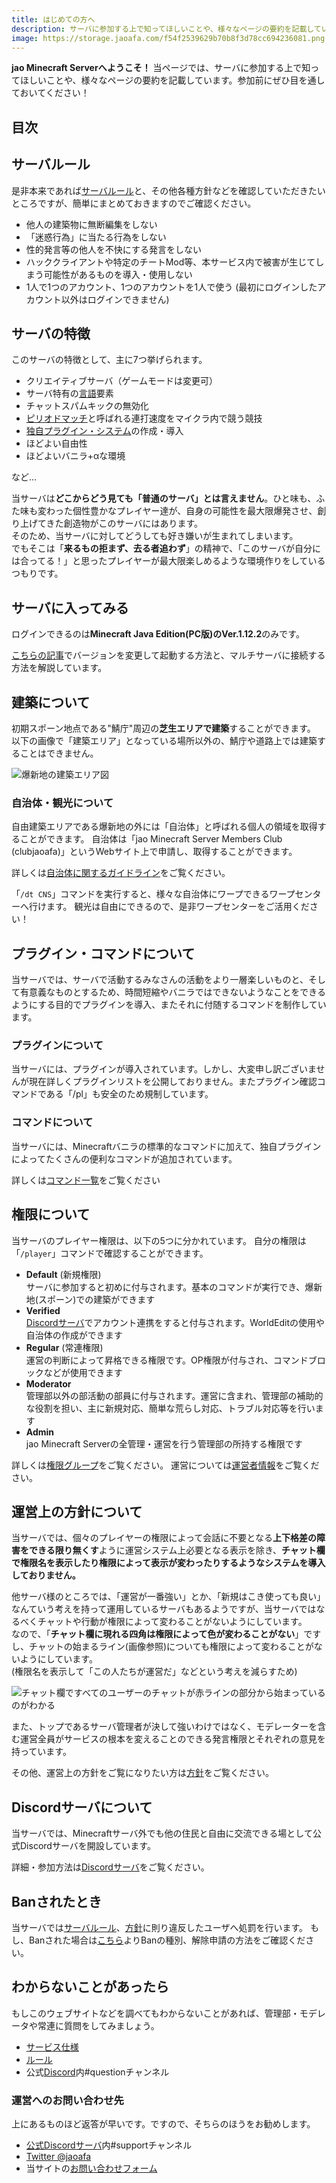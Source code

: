 ```yaml
---
title: はじめての方へ
description: サーバに参加する上で知ってほしいことや、様々なページの要約を記載しています。
image: https://storage.jaoafa.com/f54f2539629b70b8f3d78cc694236081.png
---
```


**jao Minecraft Serverへようこそ！**
当ページでは、サーバに参加する上で知ってほしいことや、様々なページの要約を記載しています。参加前にぜひ目を通しておいてください！

## 目次

<!--contents-->

## サーバルール

是非本来であれば[サーバルール](/rule)と、その他各種方針などを確認していただきたいところですが、簡単にまとめておきますのでご確認ください。

- 他人の建築物に無断編集をしない
- 「迷惑行為」に当たる行為をしない
- 性的発言等の他人を不快にする発言をしない
- ハッククライアントや特定のチートMod等、本サービス内で被害が生じてしまう可能性があるものを導入・使用しない
- 1人で1つのアカウント、1つのアカウントを1人で使う (最初にログインしたアカウント以外はログインできません)

## サーバの特徴

このサーバの特徴として、主に7つ挙げられます。

- クリエイティブサーバ（ゲームモードは変更可）
- サーバ特有の[言語](http://wiki.jaoafa.com/用語)要素
- チャットスパムキックの無効化
- [ピリオドマッチ](/p)と呼ばれる連打速度をマイクラ内で競う競技
- [独自プラグイン・システム](https://github.com/jaoafa)の作成・導入
- ほどよい自由性
- ほどよいバニラ+αな環境

など…

当サーバは**どこからどう見ても「普通のサーバ」とは言えません**。ひと味も、ふた味も変わった個性豊かなプレイヤー達が、自身の可能性を最大限爆発させ、創り上げてきた創造物がこのサーバにはあります。  
そのため、当サーバに対してどうしても好き嫌いが生まれてしまいます。  
でもそこは「**来るもの拒まず、去る者追わず**」の精神で、「このサーバが自分には合ってる！」と思ったプレイヤーが最大限楽しめるような環境作りをしているつもりです。

## サーバに入ってみる

ログインできるのは**Minecraft Java Edition(PC版)**の**Ver.1.12.2**のみです。

[こちらの記事](/blog/multiplayer)でバージョンを変更して起動する方法と、マルチサーバに接続する方法を解説しています。

## 建築について

初期スポーン地点である"鯖庁"周辺の**芝生エリアで建築**することができます。
以下の画像で「建築エリア」となっている場所以外の、鯖庁や道路上では建築することはできません。

![爆新地の建築エリア図](https://storage.jaoafa.com/63c8bfe2e680ffcb39cc5041ffc27951.png)

### 自治体・観光について

自由建築エリアである爆新地の外には「自治体」と呼ばれる個人の領域を取得することができます。
自治体は「jao Minecraft Server Members Club (clubjaoafa)」というWebサイト上で申請し、取得することができます。

詳しくは[自治体に関するガイドライン](/server/guidelines/cities)をご覧ください。

「`/dt CNS`」コマンドを実行すると、様々な自治体にワープできるワープセンターへ行けます。
観光は自由にできるので、是非ワープセンターをご活用ください！

## プラグイン・コマンドについて

当サーバでは、サーバで活動するみなさんの活動をより一層楽しいものと、そして有意義なものとするため、時間短縮やバニラではできないようなことをできるようにする目的でプラグインを導入、またそれに付随するコマンドを制作しています。

### プラグインについて

当サーバには、プラグインが導入されています。しかし、大変申し訳ございませんが現在詳しくプラグインリストを公開しておりません。またプラグイン確認コマンドである「/pl」も安全のため規制しています。

### コマンドについて

当サーバには、Minecraftバニラの標準的なコマンドに加えて、独自プラグインによってたくさんの便利なコマンドが追加されています。

詳しくは[コマンド一覧](/server/specifications/command)をご覧ください

## 権限について

当サーバのプレイヤー権限は、以下の5つに分かれています。
自分の権限は「`/player`」コマンドで確認することができます。

- **Default** (新規権限)  
  サーバに参加すると初めに付与されます。基本のコマンドが実行でき、爆新地(スポーン)での建築ができます
- **Verified**  
  [Discordサーバ](https://wiki.jaoafa.com/jMS_Gamers_Club)でアカウント連携をすると付与されます。WorldEditの使用や自治体の作成ができます
- **Regular** (常連権限)  
  運営の判断によって昇格できる権限です。OP権限が付与され、コマンドブロックなどが使用できます
- **Moderator**  
  管理部以外の部活動の部員に付与されます。運営に含まれ、管理部の補助的な役割を担い、主に新規対応、簡単な荒らし対応、トラブル対応等を行います
- **Admin**  
  jao Minecraft Serverの全管理・運営を行う管理部の所持する権限です

詳しくは[権限グループ](server/specifications/permission)をご覧ください。
運営については[運営者情報](/server/staff)をご覧ください。

## 運営上の方針について

当サーバでは、個々のプレイヤーの権限によって会話に不要となる**上下格差の障害をできる限り無くす**ように運営システム上必要となる表示を除き、**チャット欄で権限名を表示したり権限によって表示が変わったりするようなシステムを導入しておりません。**

他サーバ様のところでは、「運営が一番強い」とか、「新規はこき使っても良い」なんていう考えを持って運用しているサーバもあるようですが、当サーバではなるべくチャットや行動が権限によって変わることがないようにしています。  
なので、「**チャット欄に現れる四角は権限によって色が変わることがない**」ですし、チャットの始まるライン(画像参照)についても権限によって変わることがないようにしています。  
(権限名を表示して「この人たちが運営だ」などという考えを減らすため)

![チャット欄ですべてのユーザーのチャットが赤ラインの部分から始まっているのがわかる](https://storage.jaoafa.com/d6fb696948c1f749beb06b9e4f21f0d9.png)

また、トップであるサーバ管理者が決して強いわけではなく、モデレーターを含む運営全員がサービスの根本を変えることのできる発言権限とそれぞれの意見を持っています。

その他、運営上の方針をご覧になりたい方は[方針](https://jaoafa.com/rule/management)をご覧ください。

## Discordサーバについて

当サーバでは、Minecraftサーバ外でも他の住民と自由に交流できる場として公式Discordサーバを開設しています。

詳細・参加方法は[Discordサーバ](/community/discord)をご覧ください。

## Banされたとき

当サーバでは[サーバルール](/rule)、[方針](/rule/management)に則り違反したユーザへ処罰を行います。
もし、Banされた場合は[こちら](/rule/punishment)よりBanの種別、解除申請の方法をご確認ください。

## わからないことがあったら

もしこのウェブサイトなどを調べてもわからないことがあれば、管理部・モデレータや常連に質問をしてみましょう。

- [サービス仕様](/server/specifications)
- [ルール](https://jaoafa.com/rule)
- 公式[Discord](https://wiki.jaoafa.com/jMS_Gamers_Club)内#questionチャンネル

### 運営へのお問い合わせ先

上にあるものほど返答が早いです。ですので、そちらのほうをお勧めします。

- [公式Discordサーバ](/community/discord)内#supportチャンネル
- [Twitter @jaoafa](https://twitter.com/jaoafa)
- 当サイトの[お問い合わせフォーム](/support/inquiry)

